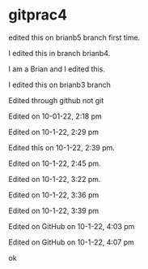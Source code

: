 # gitprac4

edited this on brianb5 branch first time.
 
I edited this in branch brianb4.

I am a Brian and I edited this.

I edited this on brianb3 branch

Edited through github not git

Edited on 10-01-22, 2:18 pm
 
Edited on 10-1-22, 2:29 pm
 
Edited this on 10-1-22, 2:39 pm.
 
Edited on 10-1-22, 2:45 pm.

Edited on 10-1-22, 3:22 pm.

Edited on 10-1-22, 3:36 pm

Edited on 10-1-22, 3:39 pm

Edited on GitHub on 10-1-22, 4:03 pm

Edited on GitHub on 10-1-22, 4:07 pm

ok
 
 

 
 

